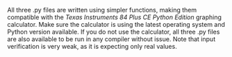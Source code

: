 All three .py files are written using simpler functions, making them compatible with the *Texas Instruments 84 Plus CE Python Edition* graphing calculator.
Make sure the calculator is using the latest operating system and Python version available. 
If you do not use the calculator, all three .py files are also available to be run in any compiler without issue. 
Note that input verification is very weak, as it is expecting only real values. 
